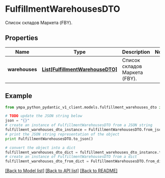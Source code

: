 # FulfillmentWarehousesDTO

Список складов Маркета (FBY).

## Properties
Name | Type | Description | Notes
------------ | ------------- | ------------- | -------------
**warehouses** | [**List[FulfillmentWarehouseDTO]**](FulfillmentWarehouseDTO.md) | Список складов Маркета (FBY). | 

## Example

```python
from ympa_python_pydantic_v1_client.models.fulfillment_warehouses_dto import FulfillmentWarehousesDTO

# TODO update the JSON string below
json = "{}"
# create an instance of FulfillmentWarehousesDTO from a JSON string
fulfillment_warehouses_dto_instance = FulfillmentWarehousesDTO.from_json(json)
# print the JSON string representation of the object
print FulfillmentWarehousesDTO.to_json()

# convert the object into a dict
fulfillment_warehouses_dto_dict = fulfillment_warehouses_dto_instance.to_dict()
# create an instance of FulfillmentWarehousesDTO from a dict
fulfillment_warehouses_dto_from_dict = FulfillmentWarehousesDTO.from_dict(fulfillment_warehouses_dto_dict)
```
[[Back to Model list]](../README.md#documentation-for-models) [[Back to API list]](../README.md#documentation-for-api-endpoints) [[Back to README]](../README.md)


